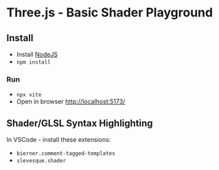 # Three.js - Basic Shader Playground

## Install

* Install [NodeJS](https://docs.npmjs.com/downloading-and-installing-node-js-and-npm/)
* `npm install`

### Run

* `npx vite`
* Open in browser [http://localhost:5173/](http://localhost:5173/)

## Shader/GLSL Syntax Highlighting

In VSCode - install these extensions:

* `bierner.comment-tagged-templates`
* `slevesque.shader`
